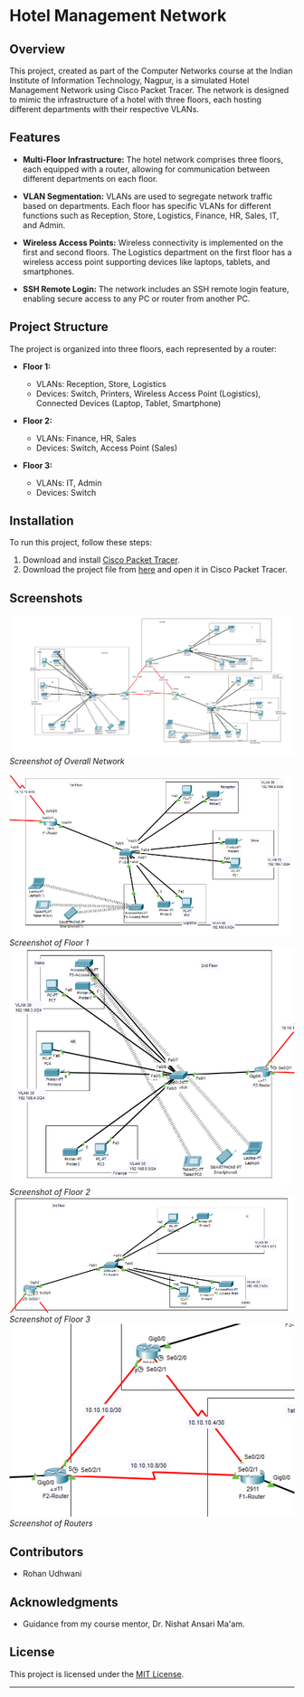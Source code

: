 # Hotel Management Network

## Overview

This project, created as part of the Computer Networks course at the Indian Institute of Information Technology, Nagpur, is a simulated Hotel Management Network using Cisco Packet Tracer. The network is designed to mimic the infrastructure of a hotel with three floors, each hosting different departments with their respective VLANs.

## Features

- **Multi-Floor Infrastructure:** The hotel network comprises three floors, each equipped with a router, allowing for communication between different departments on each floor.
  
- **VLAN Segmentation:** VLANs are used to segregate network traffic based on departments. Each floor has specific VLANs for different functions such as Reception, Store, Logistics, Finance, HR, Sales, IT, and Admin.

- **Wireless Access Points:** Wireless connectivity is implemented on the first and second floors. The Logistics department on the first floor has a wireless access point supporting devices like laptops, tablets, and smartphones.

- **SSH Remote Login:** The network includes an SSH remote login feature, enabling secure access to any PC or router from another PC.

## Project Structure

The project is organized into three floors, each represented by a router:

- **Floor 1:**
  - VLANs: Reception, Store, Logistics
  - Devices: Switch, Printers, Wireless Access Point (Logistics), Connected Devices (Laptop, Tablet, Smartphone)

- **Floor 2:**
  - VLANs: Finance, HR, Sales
  - Devices: Switch, Access Point (Sales)

- **Floor 3:**
  - VLANs: IT, Admin
  - Devices: Switch

## Installation

To run this project, follow these steps:

1. Download and install [Cisco Packet Tracer](https://www.netacad.com/courses/packet-tracer).
2. Download the project file from [here](https://github.com/rohanudhwani/hotel-management-network/raw/main/hotel%20management.pkt) and open it in Cisco Packet Tracer.

## Screenshots

![Overall View](/Images/image.png)
*Screenshot of Overall Network*
<br/>
<br/>
![Floor 1](/Images/floor1.png)
*Screenshot of Floor 1*
<br/>
![Floor 2](/Images/floor2.png)
*Screenshot of Floor 2*
<br/>
![Floor 3](/Images/floor3.png)
*Screenshot of Floor 3*
<br/>
![Routers](/Images/routers.png)
*Screenshot of Routers*

## Contributors

- Rohan Udhwani

## Acknowledgments

- Guidance from my course mentor, Dr. Nishat Ansari Ma'am.

## License

This project is licensed under the [MIT License](LICENSE).

---
